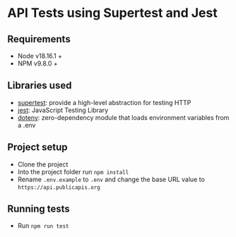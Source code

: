 # API Tests using Supertest and Jest

## Requirements
- Node v18.16.1 +
- NPM v9.8.0 +

## Libraries used
- [supertest](https://www.npmjs.com/package/supertest): provide a high-level abstraction for testing HTTP
- [jest](https://www.npmjs.com/package/jest): JavaScript Testing Library
- [dotenv](https://www.npmjs.com/package/dotenv): zero-dependency module that loads environment variables from a .env

## Project setup
- Clone the project
- Into the project folder run `npm install`
- Rename `.env.example` to `.env` and change the base URL value to `https://api.publicapis.org`

## Running tests
- Run `npm run test`

